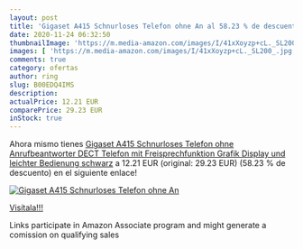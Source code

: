 ```yaml
---
layout: post
title: 'Gigaset A415 Schnurloses Telefon ohne An al 58.23 % de descuento'
date: 2020-11-24 06:32:50
thumbnailImage: 'https://m.media-amazon.com/images/I/41xXoyzp+cL._SL200_.jpg'
images: [ 'https://m.media-amazon.com/images/I/41xXoyzp+cL._SL200_.jpg' ]
comments: true
category: ofertas
author: ring
slug: B00EDQ4IMS
description:
actualPrice: 12.21 EUR
comparePrice: 29.23 EUR
inStock: true
---
```


Ahora mismo tienes [Gigaset A415 Schnurloses Telefon ohne Anrufbeantworter  DECT Telefon  mit Freisprechfunktion  Grafik Display und leichter Bedienung  schwarz](https://www.amazon.de/dp/B00EDQ4IMS/?tag=tolees0ca-21) a 12.21 EUR (original: 29.23 EUR) (58.23 %  de descuento) en el siguiente enlace!

[![Gigaset A415 Schnurloses Telefon ohne An](https://m.media-amazon.com/images/I/41xXoyzp+cL._SL200_.jpg)](https://www.amazon.de/dp/B00EDQ4IMS/?tag=tolees0ca-21)

[Visítala!!!](https://www.amazon.de/dp/B00EDQ4IMS/?tag=tolees0ca-21)

Links participate in Amazon Associate program and might generate a comission on qualifying sales
